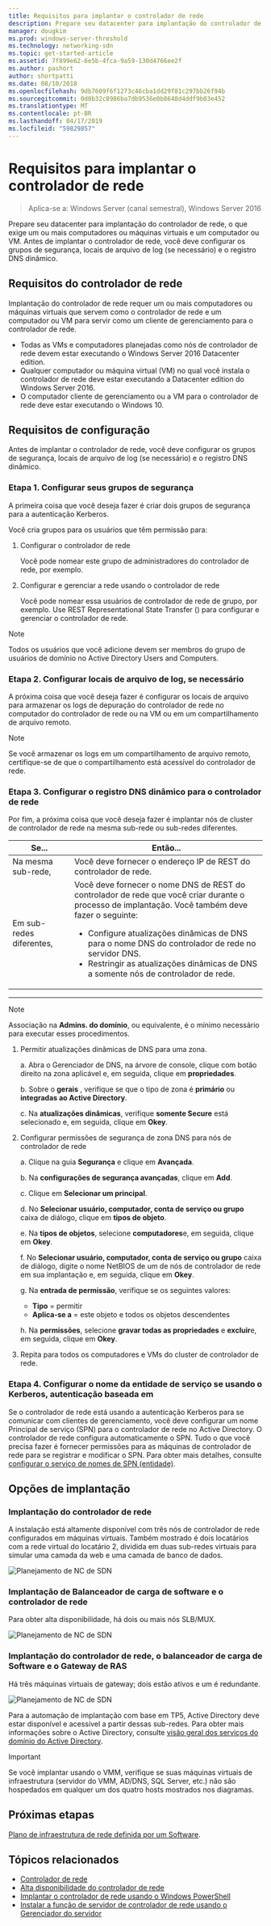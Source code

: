 ```yaml
---
title: Requisitos para implantar o controlador de rede
description: Prepare seu datacenter para implantação do controlador de rede, o que exige um ou mais computadores ou máquinas virtuais e um computador ou VM. Antes de implantar o controlador de rede, você deve configurar os grupos de segurança, locais de arquivo de log (se necessário) e o registro DNS dinâmico.
manager: dougkim
ms.prod: windows-server-threshold
ms.technology: networking-sdn
ms.topic: get-started-article
ms.assetid: 7f899e62-6e5b-4fca-9a59-130d4766ee2f
ms.author: pashort
author: shortpatti
ms.date: 08/10/2018
ms.openlocfilehash: 9db7609f6f1273c46cba1dd29f81c297bb26f94b
ms.sourcegitcommit: 0d0b32c8986ba7db9536e0b8648d4ddf9b03e452
ms.translationtype: MT
ms.contentlocale: pt-BR
ms.lasthandoff: 04/17/2019
ms.locfileid: "59829857"
---
```

# <a name="requirements-for-deploying-network-controller"></a>Requisitos para implantar o controlador de rede

>Aplica-se a: Windows Server (canal semestral), Windows Server 2016

Prepare seu datacenter para implantação do controlador de rede, o que exige um ou mais computadores ou máquinas virtuais e um computador ou VM. Antes de implantar o controlador de rede, você deve configurar os grupos de segurança, locais de arquivo de log (se necessário) e o registro DNS dinâmico.


## <a name="network-controller-requirements"></a>Requisitos do controlador de rede

Implantação do controlador de rede requer um ou mais computadores ou máquinas virtuais que servem como o controlador de rede e um computador ou VM para servir como um cliente de gerenciamento para o controlador de rede. 

- Todas as VMs e computadores planejadas como nós de controlador de rede devem estar executando o Windows Server 2016 Datacenter edition. 
- Qualquer computador ou máquina virtual (VM) no qual você instala o controlador de rede deve estar executando a Datacenter edition do Windows Server 2016. 
- O computador cliente de gerenciamento ou a VM para o controlador de rede deve estar executando o Windows 10. 

  
## <a name="configuration-requirements"></a>Requisitos de configuração

Antes de implantar o controlador de rede, você deve configurar os grupos de segurança, locais de arquivo de log (se necessário) e o registro DNS dinâmico.
  
### <a name="step-1-configure-your-security-groups"></a>Etapa 1. Configurar seus grupos de segurança
  
A primeira coisa que você deseja fazer é criar dois grupos de segurança para a autenticação Kerberos. 

Você cria grupos para os usuários que têm permissão para: 

1. Configurar o controlador de rede<p>Você pode nomear este grupo de administradores do controlador de rede, por exemplo. 
2.  Configurar e gerenciar a rede usando o controlador de rede<p>Você pode nomear essa usuários de controlador de rede de grupo, por exemplo. Use REST Representational State Transfer () para configurar e gerenciar o controlador de rede.

>[!NOTE]
>Todos os usuários que você adicione devem ser membros do grupo de usuários de domínio no Active Directory Users and Computers.

### <a name="step-2-configure-log-file-locations-if-needed"></a>Etapa 2. Configurar locais de arquivo de log, se necessário

A próxima coisa que você deseja fazer é configurar os locais de arquivo para armazenar os logs de depuração do controlador de rede no computador do controlador de rede ou na VM ou em um compartilhamento de arquivo remoto. 

>[!NOTE]
>Se você armazenar os logs em um compartilhamento de arquivo remoto, certifique-se de que o compartilhamento está acessível do controlador de rede.


### <a name="step-3-configure-dynamic-dns-registration-for-network-controller"></a>Etapa 3. Configurar o registro DNS dinâmico para o controlador de rede
  
Por fim, a próxima coisa que você deseja fazer é implantar nós de cluster de controlador de rede na mesma sub-rede ou sub-redes diferentes. 

|Se...  |Então...  |
|---------|---------|
|Na mesma sub-rede, |Você deve fornecer o endereço IP de REST do controlador de rede. |
|Em sub-redes diferentes, |Você deve fornecer o nome DNS de REST do controlador de rede que você criar durante o processo de implantação. Você também deve fazer o seguinte:<ul><li>Configure atualizações dinâmicas de DNS para o nome DNS do controlador de rede no servidor DNS.</li><li>Restringir as atualizações dinâmicas de DNS a somente nós de controlador de rede.</li></ul> |
---

> [!NOTE]
> Associação na **Admins. do domínio**, ou equivalente, é o mínimo necessário para executar esses procedimentos.
  
1. Permitir atualizações dinâmicas de DNS para uma zona.

   a. Abra o Gerenciador de DNS, na árvore de console, clique com botão direito na zona aplicável e, em seguida, clique em **propriedades**. 
      
   b. Sobre o **gerais** , verifique se que o tipo de zona é **primário** ou **integradas ao Active Directory**.

   c. Na **atualizações dinâmicas**, verifique **somente Secure** está selecionado e, em seguida, clique em **Okey**.

2. Configurar permissões de segurança de zona DNS para nós de controlador de rede

   a.  Clique na guia **Segurança** e clique em **Avançada**. 

   b. Na **configurações de segurança avançadas**, clique em **Add**. 
  
   c. Clique em **Selecionar um principal**. 

   d. No **Selecionar usuário, computador, conta de serviço ou grupo** caixa de diálogo, clique em **tipos de objeto**. 

   e. Na **tipos de objetos**, selecione **computadores**e, em seguida, clique em **Okey**.

   f. No **Selecionar usuário, computador, conta de serviço ou grupo** caixa de diálogo, digite o nome NetBIOS de um de nós de controlador de rede em sua implantação e, em seguida, clique em **Okey**.

   g. Na **entrada de permissão**, verifique se os seguintes valores:

      - **Tipo** = permitir
      - **Aplica-se a** = este objeto e todos os objetos descendentes
  
   h. Na **permissões**, selecione **gravar todas as propriedades** e **excluir**e, em seguida, clique em **Okey**.

3. Repita para todos os computadores e VMs do cluster de controlador de rede.

### <a name="step-4-configure-service-principal-name-if-using-kerberos-based-authentication"></a>Etapa 4. Configurar o nome da entidade de serviço se usando o Kerberos, autenticação baseada em

Se o controlador de rede está usando a autenticação Kerberos para se comunicar com clientes de gerenciamento, você deve configurar um nome Principal de serviço (SPN) para o controlador de rede no Active Directory. O controlador de rede configura automaticamente o SPN. Tudo o que você precisa fazer é fornecer permissões para as máquinas de controlador de rede para se registrar e modificar o SPN. Para obter mais detalhes, consulte [configurar o serviço de nomes de SPN (entidade)](https://docs.microsoft.com/windows-server/networking/sdn/security/kerberos-with-spn#configure-service-principal-names-spn).

## <a name="deployment-options"></a>Opções de implantação

### <a name="network-controller-deployment"></a>Implantação do controlador de rede

A instalação está altamente disponível com três nós de controlador de rede configurados em máquinas virtuais. Também mostrado é dois locatários com a rede virtual do locatário 2, dividida em duas sub-redes virtuais para simular uma camada da web e uma camada de banco de dados.  

![Planejamento de NC de SDN](../../media/Plan-a-Software-Defined-Network-Infrastructure/SDN-NC-Planning.png)

### <a name="network-controller-and-software-load-balancer-deployment"></a>Implantação de Balanceador de carga de software e o controlador de rede

Para obter alta disponibilidade, há dois ou mais nós SLB/MUX.
   
![Planejamento de NC de SDN](../../media/Plan-a-Software-Defined-Network-Infrastructure/SDN-SLB-Deployment.png)
  
### <a name="network-controller-software-load-balancer-and-ras-gateway-deployment"></a>Implantação do controlador de rede, o balanceador de carga de Software e o Gateway de RAS

Há três máquinas virtuais de gateway; dois estão ativos e um é redundante.

![Planejamento de NC de SDN](../../media/Plan-a-Software-Defined-Network-Infrastructure/SDN-GW-Deployment.png)  
  
  
  
Para a automação de implantação com base em TP5, Active Directory deve estar disponível e acessível a partir dessas sub-redes. Para obter mais informações sobre o Active Directory, consulte [visão geral dos serviços do domínio do Active Directory](https://docs.microsoft.com/windows-server/identity/ad-ds/get-started/virtual-dc/active-directory-domain-services-overview).  
  
>[!IMPORTANT] 
>Se você implantar usando o VMM, verifique se suas máquinas virtuais de infraestrutura (servidor do VMM, AD/DNS, SQL Server, etc.) não são hospedados em qualquer um dos quatro hosts mostrados nos diagramas.  


## <a name="next-steps"></a>Próximas etapas
[Plano de infraestrutura de rede definida por um Software](https://technet.microsoft.com/windows-server-docs/networking/sdn/plan/plan-a-software-defined-network-infrastructure).

## <a name="related-topics"></a>Tópicos relacionados
- [Controlador de rede](../technologies/network-controller/Network-Controller.md) 
- [Alta disponibilidade do controlador de rede](../technologies/network-controller/network-controller-high-availability.md) 
- [Implantar o controlador de rede usando o Windows PowerShell](../deploy/Deploy-Network-Controller-using-Windows-PowerShell.md)   
- [Instalar a função de servidor de controlador de rede usando o Gerenciador do servidor](../technologies/network-controller/Install-the-Network-Controller-server-role-using-Server-Manager.md)   

